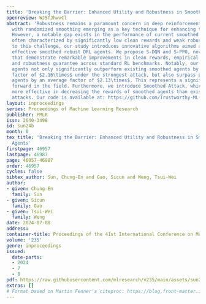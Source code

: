 ```yaml
---
title: 'Breaking the Barrier: Enhanced Utility and Robustness in Smoothed DRL Agents'
openreview: WJ5fJhwvCl
abstract: 'Robustness remains a paramount concern in deep reinforcement learning (DRL),
  with randomized smoothing emerging as a key technique for enhancing this attribute.
  However, a notable gap exists in the performance of current smoothed DRL agents,
  often characterized by significantly low clean rewards and weak robustness. In response
  to this challenge, our study introduces innovative algorithms aimed at training
  effective smoothed robust DRL agents. We propose S-DQN and S-PPO, novel approaches
  that demonstrate remarkable improvements in clean rewards, empirical robustness,
  and robustness guarantee across standard RL benchmarks. Notably, our S-DQN and S-PPO
  agents not only significantly outperform existing smoothed agents by an average
  factor of $2.16\times$ under the strongest attack, but also surpass previous robustly-trained
  agents by an average factor of $2.13\times$. This represents a significant leap
  forward in the field. Furthermore, we introduce Smoothed Attack, which is $1.89\times$
  more effective in decreasing the rewards of smoothed agents than existing adversarial
  attacks. Our code is available at: https://github.com/Trustworthy-ML-Lab/Robust_HighUtil_Smoothed_DRL'
layout: inproceedings
series: Proceedings of Machine Learning Research
publisher: PMLR
issn: 2640-3498
id: sun24b
month: 0
tex_title: 'Breaking the Barrier: Enhanced Utility and Robustness in Smoothed {DRL}
  Agents'
firstpage: 46957
lastpage: 46987
page: 46957-46987
order: 46957
cycles: false
bibtex_author: Sun, Chung-En and Gao, Sicun and Weng, Tsui-Wei
author:
- given: Chung-En
  family: Sun
- given: Sicun
  family: Gao
- given: Tsui-Wei
  family: Weng
date: 2024-07-08
address:
container-title: Proceedings of the 41st International Conference on Machine Learning
volume: '235'
genre: inproceedings
issued:
  date-parts:
  - 2024
  - 7
  - 8
pdf: https://raw.githubusercontent.com/mlresearch/v235/main/assets/sun24b/sun24b.pdf
extras: []
# Format based on Martin Fenner's citeproc: https://blog.front-matter.io/posts/citeproc-yaml-for-bibliographies/
---
```

